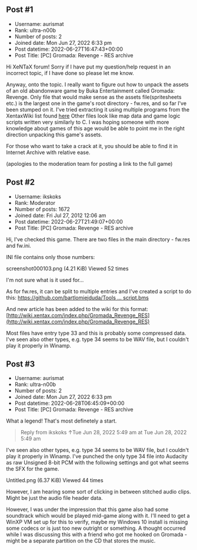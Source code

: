 ## Post #1
- Username: aurismat
- Rank: ultra-n00b
- Number of posts: 2
- Joined date: Mon Jun 27, 2022 6:33 pm
- Post datetime: 2022-06-27T16:47:43+00:00
- Post Title: [PC] Gromada: Revenge - RES archive

Hi XeNTaX forum! Sorry if I have put my question/help request in an incorrect topic, if I have done so please let me know.

Anyway, onto the topic. I really want to figure out how to unpack the assets of an old abandonware game by Buka Entertainment called Gromada: Revenge.
Only file that would make sense as the assets file(spritesheets etc.) is the largest one in the game's root directory - fw.res, and so far I've been stumped on it. I've tried extracting it using multiple programs from the XentaxWiki list found [here](https://wiki.xentax.com/index.php/Extraction_tools) Other files look like map data and game logic scripts written very similarly to C.
I was hoping someone with more knowledge about games of this age would be able to point me in the right direction unpacking this game's assets.

For those who want to take a crack at it, you should be able to find it in Internet Archive with relative ease.

(apologies to the moderation team for posting a link to the full game)
## Post #2
- Username: ikskoks
- Rank: Moderator
- Number of posts: 1672
- Joined date: Fri Jul 27, 2012 12:06 am
- Post datetime: 2022-06-27T21:49:07+00:00
- Post Title: [PC] Gromada: Revenge - RES archive

Hi, I've checked this game. There are two files in the main directory - fw.res and fw.ini.

INI file contains only those numbers:



screenshot000103.png (4.21 KiB) Viewed 52 times


I'm not sure what is it used for...

As for fw.res, it can be split to multiple entries and I've created a script to do this:
[https://github.com/bartlomiejduda/Tools ... script.bms](https://github.com/bartlomiejduda/Tools/blob/master/NEW%20Tools/Gromada%20Revenge/Gromada_Revenge_RES_script.bms)

And new article has been added to the wiki for this format:
[http://wiki.xentax.com/index.php/Gromada_Revenge_RES](http://wiki.xentax.com/index.php/Gromada_Revenge_RES)

Most files have entry type 33 and this is probably some compressed data.
I've seen also other types, e.g. type 34 seems to be WAV file, but I couldn't play it properly in Winamp.
## Post #3
- Username: aurismat
- Rank: ultra-n00b
- Number of posts: 2
- Joined date: Mon Jun 27, 2022 6:33 pm
- Post datetime: 2022-06-28T06:45:09+00:00
- Post Title: [PC] Gromada: Revenge - RES archive

What a legend! That's most definetely a start. 

> Reply from ikskoks ↑Tue Jun 28, 2022 5:49 am at Tue Jun 28, 2022 5:49 am
>
> 
I've seen also other types, e.g. type 34 seems to be WAV file, but I couldn't play it properly in Winamp.
I've punched the only type 34 file into Audacity as raw Unsigned 8-bit PCM with the following settings and got what seems the SFX for the game. 



Untitled.png (6.37 KiB) Viewed 44 times


However, I am hearing some sort of clicking in between stitched audio clips. Might be just the audio file header data.

However, I was under the impression that this game also had some soundtrack which would be played mid-game along with it. I'll need to get a WinXP VM set up for this to verify, maybe my Windows 10 install is missing some codecs or is just too new outright or something. A thought occurred while I was discussing this with a friend who got me hooked on Gromada - might be a separate partition on the CD that stores the music.
